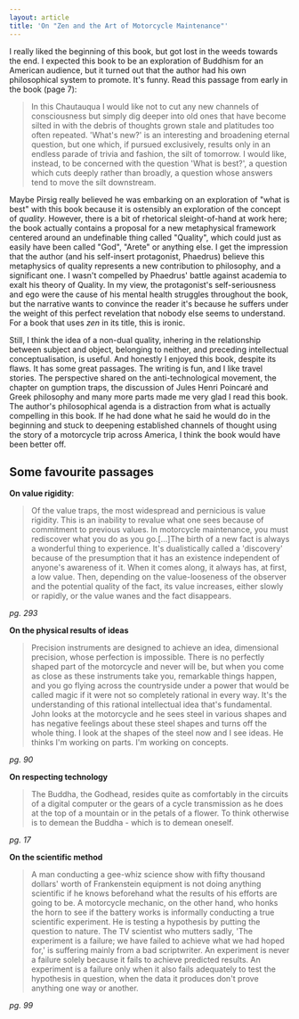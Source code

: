 ```yaml
---
layout: article
title: 'On "Zen and the Art of Motorcycle Maintenance"'
---
```


<p class="first-paragraph">
I really liked the beginning of this book, but got lost in the weeds towards the end. I expected this book to be an exploration of Buddhism for an American audience, but it turned out that the author had his own philosophical system to promote. It's funny. Read this passage from early in the book (page 7):
</p>

> In this Chautauqua I would like not to cut any new channels of consciousness but simply dig deeper into old ones that have become silted in with the debris of thoughts grown stale and platitudes too often repeated. 'What's new?' is an interesting and broadening eternal question, but one which, if pursued exclusively, results only in an endless parade of trivia and fashion, the silt of tomorrow. I would like, instead, to be concerned with the question 'What is best?', a question which cuts deeply rather than broadly, a question whose answers tend to move the silt downstream.

Maybe Pirsig really believed he was embarking on an exploration of "what is best" with this book because it is ostensibly an exploration of the concept of _quality_. However, there is a bit of rhetorical sleight-of-hand at work here; the book actually contains a proposal for a new metaphysical framework centered around an undefinable thing called "Quality", which could just as easily have been called "God", "Arete" or anything else. I get the impression that the author (and his self-insert protagonist, Phaedrus) believe this metaphysics of quality represents a new contribution to philosophy, and a significant one. I wasn't compelled by Phaedrus' battle against academia to exalt his theory of Quality. In my view, the protagonist's self-seriousness and ego were the cause of his mental health struggles throughout the book, but the narrative wants to convince the reader it's because he suffers under the weight of this perfect revelation that nobody else seems to understand. For a book that uses _zen_ in its title, this is ironic.

<!--more-->

Still, I think the idea of a non-dual quality, inhering in the relationship between subject and object, belonging to neither, and preceding intellectual conceptualisation, is useful. And honestly I enjoyed this book, despite its flaws. It has some great passages. The writing is fun, and I like travel stories. The perspective shared on the anti-technological movement, the chapter on gumption traps, the discussion of Jules Henri Poincaré and Greek philosophy and many more parts made me very glad I read this book. The author's philosophical agenda is a distraction from what is actually compelling in this book. If he had done what he said he would do in the beginning and stuck to deepening established channels of thought using the story of a motorcycle trip across America, I think the book would have been better off.

## Some favourite passages

**On value rigidity**:

> Of the value traps, the most widespread and pernicious is value rigidity. This is an inability to revalue what one sees because of commitment to previous values. In motorcycle maintenance, you must rediscover what you do as you go.[...]The birth of a new fact is always a wonderful thing to experience. It's dualistically called a 'discovery' because of the presumption that it has an existence independent of anyone's awareness of it. When it comes along, it always has, at first, a low value. Then, depending on the value-looseness of the observer and the potential quality of the fact, its value increases, either slowly or rapidly, or the value wanes and the fact disappears.

_pg. 293_

**On the physical results of ideas**

> Precision instruments are designed to achieve an idea, dimensional precision, whose perfection is impossible. There is no perfectly shaped part of the motorcycle and never will be, but when you come as close as these instruments take you, remarkable things happen, and you go flying across the countryside under a power that would be called magic if it were not so completely rational in every way. It's the understanding of this rational intellectual idea that's fundamental.
> John looks at the motorcycle and he sees steel in various shapes and has negative feelings about these steel shapes and turns off the whole thing. I look at the shapes of the steel now and I see ideas. He thinks I'm working on parts. I'm working on concepts.

_pg. 90_

**On respecting technology**

> The Buddha, the Godhead, resides quite as comfortably in the circuits of a digital computer or the gears of a cycle transmission as he does at the top of a mountain or in the petals of a flower. To think otherwise is to demean the Buddha - which is to demean oneself.

_pg. 17_

**On the scientific method**

> A man conducting a gee-whiz science show with fifty thousand dollars' worth of Frankenstein equipment is not doing anything scientific if he knows beforehand what the results of his efforts are going to be. A motorcycle mechanic, on the other hand, who honks the horn to see if the battery works is informally conducting a true scientific experiment. He is testing a hypothesis by putting the question to nature. The TV scientist who mutters sadly, 'The experiment is a failure; we have failed to achieve what we had hoped for,' is suffering mainly from a bad scriptwriter. An experiment is never a failure solely because it fails to achieve predicted results. An experiment is a failure only when it also fails adequately to test the hypothesis in question, when the data it produces don't prove anything one way or another.

_pg. 99_
